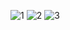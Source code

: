 ![1](https://user-images.githubusercontent.com/105069006/171209540-7c579e2c-b08e-43c5-818f-09769e4e4aa1.png)
![2](https://user-images.githubusercontent.com/105069006/171209556-a076cfd7-9e82-4686-afb1-d3aa9dfdc9c7.png)
![3](https://user-images.githubusercontent.com/105069006/171209568-ec6e6e24-e31b-4b34-882a-0e80bf178128.png)
